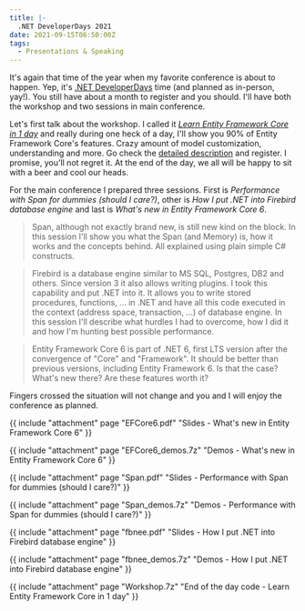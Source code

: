 ```yaml
---
title: |-
  .NET DeveloperDays 2021
date: 2021-09-15T06:50:00Z
tags:
  - Presentations & Speaking
---
```

It's again that time of the year when my favorite conference is about to happen. Yep, it's [.NET DeveloperDays][2] time (and planned as in-person, yay!). You still have about a month to register and you should. I'll have both the workshop and two sessions in main conference.

<!-- excerpt -->

Let's first talk about the workshop. I called it [_Learn Entity Framework Core in 1 day_][1] and really during one heck of a day, I'll show you 90% of Entity Framework Core's features. Crazy amount of model customization, understanding and more. Go check the [detailed description][1] and register. I promise, you'll not regret it. At the end of the day, we all will be happy to sit with a beer and cool our heads.

For the main conference I prepared three sessions. First is _Performance with Span<T> for dummies (should I care?)_, other is _How I put .NET into Firebird database engine_ and last is _What's new in Entity Framework Core 6_.

> Span<T>, although not exactly brand new, is still new kind on the block. In this session I'll show you what the Span<T> (and Memory<T>) is, how it works and the concepts behind. All explained using plain simple C# constructs.

> Firebird is a database engine similar to MS SQL, Postgres, DB2 and others. Since version 3 it also allows writing plugins. I took this capability and put .NET into it. It allows you to write stored procedures, functions, ... in .NET and have all this code executed in the context (address space, transaction, ...) of database engine. In this session I'll describe what hurdles I had to overcome, how I did it and how I'm hunting best possible performance.

> Entity Framework Core 6 is part of .NET 6, first LTS version after the convergence of "Core" and "Framework". It should be better than previous versions, including Entity Framework 6. Is that the case? What's new there? Are these features worth it?

Fingers crossed the situation will not change and you and I will enjoy the conference as planned.

{{ include "attachment" page "EFCore6.pdf" "Slides - What's new in Entity Framework Core 6" }}

{{ include "attachment" page "EFCore6_demos.7z" "Demos - What's new in Entity Framework Core 6" }}

{{ include "attachment" page "Span.pdf" "Slides - Performance with Span<T> for dummies (should I care?)" }}

{{ include "attachment" page "Span_demos.7z" "Demos - Performance with Span<T> for dummies (should I care?)" }}

{{ include "attachment" page "fbnee.pdf" "Slides - How I put .NET into Firebird database engine" }}

{{ include "attachment" page "fbnee_demos.7z" "Demos - How I put .NET into Firebird database engine" }}

{{ include "attachment" page "Workshop.7z" "End of the day code - Learn Entity Framework Core in 1 day" }}

[1]: https://net.developerdays.pl/learn-entity-framework-core-in-1-day/
[2]: https://net.developerdays.pl/